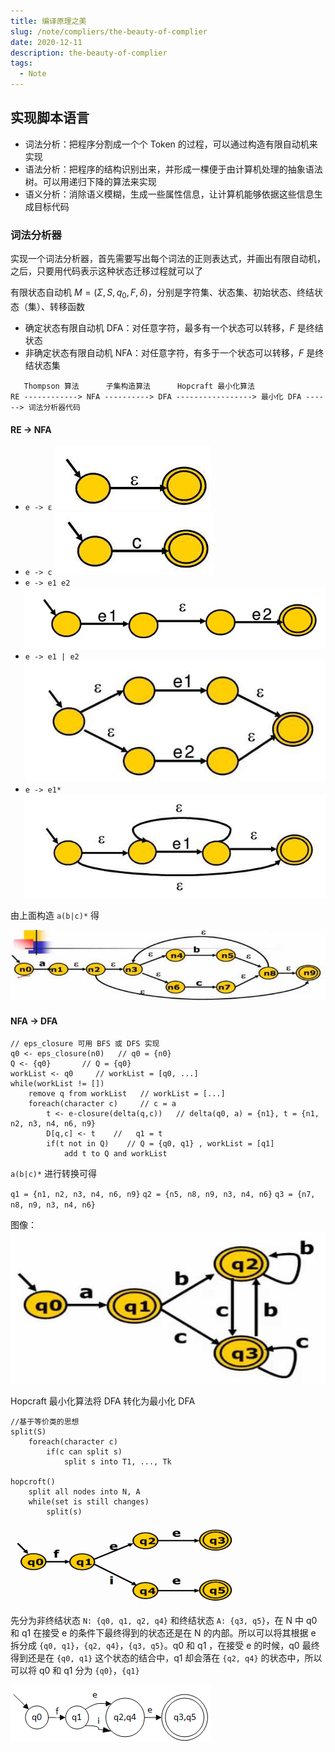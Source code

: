 ```yaml
---
title: 编译原理之美
slug: /note/compliers/the-beauty-of-complier
date: 2020-12-11
description: the-beauty-of-complier
tags:
  - Note
---
```


## 实现脚本语言

- 词法分析：把程序分割成一个个 Token 的过程，可以通过构造有限自动机来实现
- 语法分析：把程序的结构识别出来，并形成一棵便于由计算机处理的抽象语法树。可以用递归下降的算法来实现
- 语义分析：消除语义模糊，生成一些属性信息，让计算机能够依据这些信息生成目标代码

### 词法分析器

实现一个词法分析器，首先需要写出每个词法的正则表达式，并画出有限自动机，之后，只要用代码表示这种状态迁移过程就可以了

有限状态自动机 $M = (Σ, S, q_0, F, δ)$，分别是字符集、状态集、初始状态、终结状态（集）、转移函数

- 确定状态有限自动机 DFA：对任意字符，最多有一个状态可以转移，$F$ 是终结状态
- 非确定状态有限自动机 NFA：对任意字符，有多于一个状态可以转移，$F$ 是终结状态集

```text
   Thompson 算法      子集构造算法      Hopcraft 最小化算法
RE ------------> NFA ----------> DFA -----------------> 最小化 DFA ------> 词法分析器代码
```

#### RE -> NFA

- `e -> ɛ`
![e -> ɛ](./images/e2null.png)
- `e -> c`
![e -> c](./images/e2c.png)
- `e -> e1 e2`
![e -> e1 e2](./images/e2e1e2.png)
- `e -> e1 | e2`
![e -> e1 | e2](./images/e2e1ore2.jpg)
- `e -> e1*`
![e -> e1*](./images/e2e1*.jpg)

由上面构造 `a(b|c)*` 得

![a(b|c)*](./images/aborc*.jpg)

#### NFA -> DFA

```fakecode
// eps_closure 可用 BFS 或 DFS 实现
q0 <- eps_closure(n0)   // q0 = {n0}
Q <- {q0}       // Q = {q0}
workList <- q0     // workList = [q0, ...]
while(workList != [])   
    remove q from workList   // workList = [...]
    foreach(character c)     // c = a
        t <- e-closure(delta(q,c))   // delta(q0, a) = {n1}, t = {n1, n2, n3, n4, n6, n9}
        D[q,c] <- t    //   q1 = t
        if(t not in Q)    // Q = {q0, q1} , workList = [q1]
            add t to Q and workList
```

`a(b|c)*` 进行转换可得

`q1 = {n1, n2, n3, n4, n6, n9}`
`q2 = {n5, n8, n9, n3, n4, n6}`
`q3 = {n7, n8, n9, n3, n4, n6}`

图像：![dfa-aborc*](./images/dfa-aborc*.jpg)

Hopcraft 最小化算法将 DFA 转化为最小化 DFA

```fakecode
//基于等价类的思想
split(S)
    foreach(character c)
        if(c can split s)
            split s into T1, ..., Tk

hopcroft()
    split all nodes into N, A
    while(set is still changes)
        split(s)
```

![fiee](./images/fiee.png)

先分为非终结状态 `N: {q0, q1, q2, q4}` 和终结状态 `A: {q3, q5}`，在 N 中 q0 和 q1 在接受 e 的条件下最终得到的状态还是在 N 的内部。所以可以将其根据 e 拆分成 `{q0, q1}`，`{q2, q4}`，`{q3, q5}`。q0 和 q1 ，在接受 e 的时候，q0 最终得到还是在 `{q0, q1}` 这个状态的结合中，q1 却会落在 `{q2, q4}` 的状态中，所以可以将 q0 和 q1 分为 `{q0}`，`{q1}`

![dfa-fiee](./images/dfa-fiee.png)
